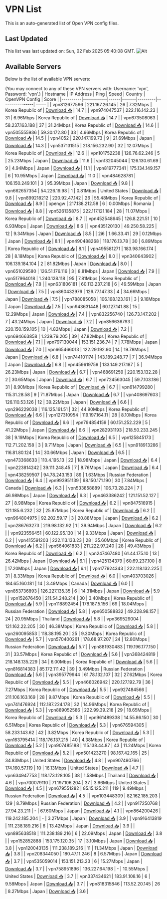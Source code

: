 # VPN List

This is an auto-generated list of Open VPN config files.

## Last Updated

This list was last updated on: Sun, 02 Feb 2025 05:40:08 GMT.
![Alt](https://repobeats.axiom.co/api/embed/186b98318ef1479477931607c1ad7d823f12451f.svg "Repobeats analytics image")

## Available Servers

Below is the list of available VPN servers:

(You may connect to any of these VPN servers with: Username: 'vpn', Password: 'vpn'.)
| Hostname | IP Address | Ping | Speed | Country | OpenVPN Config | Score |
|----------|------------|------|-------|---------|----------------| ----- |
| vpn812677596 | 221.167.26.145 | 26 | 7.32Mbps | Korea Republic of | [Download 📥](./configs/server_0_KR.ovpn) | 14.7 |
| vpn974047537 | 222.116.142.23 | 31 | 6.96Mbps | Korea Republic of | [Download 📥](./configs/server_1_KR.ovpn) | 14.7 |
| vpn673508063 | 58.237.163.188 | 37 | 31.24Mbps | Korea Republic of | [Download 📥](./configs/server_2_KR.ovpn) | 14.6 |
| vpn505555936 | 59.30.172.80 | 33 | 4.66Mbps | Korea Republic of | [Download 📥](./configs/server_3_KR.ovpn) | 14.5 |
| vpn4052 | 220.147.199.73 | 9 | 21.69Mbps | Japan | [Download 📥](./configs/server_4_JP.ovpn) | 14.3 |
| vpn537131515 | 218.156.232.90 | 32 | 12.07Mbps | Korea Republic of | [Download 📥](./configs/server_5_KR.ovpn) | 12.6 |
| vpn101752238 | 126.76.62.246 | 5 | 25.23Mbps | Japan | [Download 📥](./configs/server_6_JP.ovpn) | 11.6 |
| vpn132045044 | 126.130.61.69 | 9 | 4.94Mbps | Japan | [Download 📥](./configs/server_7_JP.ovpn) | 11.1 |
| vpn819777341 | 175.134.149.157 | 6 | 10.95Mbps | Japan | [Download 📥](./configs/server_8_JP.ovpn) | 11.0 |
| vpn484628781 | 106.150.249.101 | 3 | 95.39Mbps | Japan | [Download 📥](./configs/server_9_JP.ovpn) | 9.8 |
| vpn662657354 | 54.226.19.98 | 1 | 0.81Mbps | United States | [Download 📥](./configs/server_10_US.ovpn) | 9.8 |
| vpn899218212 | 220.92.47.142 | 26 | 55.48Mbps | Korea Republic of | [Download 📥](./configs/server_11_KR.ovpn) | 8.9 |
| opengw | 217.138.212.58 | 6 | 0.00Mbps | Romania | [Download 📥](./configs/server_12_RO.ovpn) | 8.8 |
| vpn526135875 | 222.117.121.184 | 28 | 11.07Mbps | Korea Republic of | [Download 📥](./configs/server_13_KR.ovpn) | 8.7 |
| vpn452548645 | 126.8.221.51 | 10 | 6.93Mbps | Japan | [Download 📥](./configs/server_14_JP.ovpn) | 8.6 |
| vpn435120130 | 49.250.58.225 | 12 | 9.34Mbps | Japan | [Download 📥](./configs/server_15_JP.ovpn) | 8.5 |
| 2i6 | 1.66.33.41 | 29 | 0.12Mbps | Japan | [Download 📥](./configs/server_16_JP.ovpn) | 8.1 |
| vpn490488268 | 118.176.13.78 | 30 | 6.89Mbps | Korea Republic of | [Download 📥](./configs/server_17_KR.ovpn) | 8.1 |
| vpn495581271 | 183.98.166.174 | 28 | 8.18Mbps | Korea Republic of | [Download 📥](./configs/server_18_KR.ovpn) | 8.0 |
| vpn340643902 | 106.139.184.104 | 2 | 81.82Mbps | Japan | [Download 📥](./configs/server_19_JP.ovpn) | 8.0 |
| vpn651029580 | 126.51.176.116 | 3 | 8.81Mbps | Japan | [Download 📥](./configs/server_20_JP.ovpn) | 7.9 |
| vpn517964018 | 1.240.128.118 | 95 | 7.81Mbps | Korea Republic of | [Download 📥](./configs/server_21_KR.ovpn) | 7.8 |
| vpn631806181 | 60.113.237.218 | 6 | 49.59Mbps | Japan | [Download 📥](./configs/server_22_JP.ovpn) | 7.5 |
| vpn860432976 | 126.77.147.33 | 4 | 34.66Mbps | Japan | [Download 📥](./configs/server_23_JP.ovpn) | 7.5 |
| vpn788085058 | 106.168.123.161 | 3 | 9.16Mbps | Japan | [Download 📥](./configs/server_24_JP.ovpn) | 7.5 |
| vpn943631448 | 60.127.141.88 | 15 | 12.29Mbps | Japan | [Download 📥](./configs/server_25_JP.ovpn) | 7.4 |
| vpn832256740 | 126.73.147.202 | 7 | 43.24Mbps | Japan | [Download 📥](./configs/server_26_JP.ovpn) | 7.2 |
| vpn856636793 | 220.150.159.105 | 10 | 4.82Mbps | Japan | [Download 📥](./configs/server_27_JP.ovpn) | 7.2 |
| vpn694663858 | 1.239.79.205 | 39 | 47.82Mbps | Korea Republic of | [Download 📥](./configs/server_28_KR.ovpn) | 7.1 |
| vpn797130044 | 153.151.236.74 | 7 | 7.78Mbps | Japan | [Download 📥](./configs/server_29_JP.ovpn) | 7.0 |
| vpn665466013 | 122.29.192.90 | 14 | 19.78Mbps | Japan | [Download 📥](./configs/server_30_JP.ovpn) | 6.8 |
| vpn744101174 | 143.189.248.77 | 7 | 36.94Mbps | Japan | [Download 📥](./configs/server_31_JP.ovpn) | 6.8 |
| vpn459619759 | 133.149.217.187 | 5 | 26.23Mbps | Japan | [Download 📥](./configs/server_32_JP.ovpn) | 6.7 |
| vpn468691259 | 220.153.132.28 | 2 | 30.65Mbps | Japan | [Download 📥](./configs/server_33_JP.ovpn) | 6.7 |
| vpn724563045 | 59.7.103.186 | 31 | 8.90Mbps | Korea Republic of | [Download 📥](./configs/server_34_KR.ovpn) | 6.7 |
| vpn614799280 | 115.31.28.58 | 9 | 71.87Mbps | Japan | [Download 📥](./configs/server_35_JP.ovpn) | 6.7 |
| vpn408697603 | 126.110.53.126 | 12 | 39.22Mbps | Japan | [Download 📥](./configs/server_36_JP.ovpn) | 6.6 |
| vpn296229038 | 116.125.161.51 | 32 | 44.90Mbps | Korea Republic of | [Download 📥](./configs/server_37_KR.ovpn) | 6.6 |
| vpn127310954 | 119.197.164.11 | 28 | 8.10Mbps | Korea Republic of | [Download 📥](./configs/server_38_KR.ovpn) | 6.6 |
| vpn794854159 | 60.151.252.229 | 5 | 41.22Mbps | Japan | [Download 📥](./configs/server_39_JP.ovpn) | 6.6 |
| vpn282931193 | 218.50.233.245 | 38 | 9.19Mbps | Korea Republic of | [Download 📥](./configs/server_40_KR.ovpn) | 6.5 |
| vpn125845173 | 112.71.202.158 | 3 | 9.71Mbps | Japan | [Download 📥](./configs/server_41_JP.ovpn) | 6.5 |
| vpn918913286 | 116.81.80.124 | 14 | 30.66Mbps | Japan | [Download 📥](./configs/server_42_JP.ovpn) | 6.5 |
| vpn473368633 | 110.4.195.13 | 22 | 18.98Mbps | Japan | [Download 📥](./configs/server_43_JP.ovpn) | 6.4 |
| vpn223814242 | 39.111.248.45 | 7 | 8.76Mbps | Japan | [Download 📥](./configs/server_44_JP.ovpn) | 6.4 |
| vpn438259507 | 94.78.243.153 | 89 | 1.63Mbps | Russian Federation | [Download 📥](./configs/server_45_RU.ovpn) | 6.4 |
| vpn993951139 | 68.150.171.190 | 30 | 7.84Mbps | Canada | [Download 📥](./configs/server_46_CA.ovpn) | 6.3 |
| vpn533858889 | 106.73.28.224 | 7 | 46.98Mbps | Japan | [Download 📥](./configs/server_47_JP.ovpn) | 6.3 |
| vpn463386242 | 121.151.52.127 | 27 | 8.98Mbps | Korea Republic of | [Download 📥](./configs/server_48_KR.ovpn) | 6.2 |
| vpn847516915 | 121.185.6.232 | 32 | 25.87Mbps | Korea Republic of | [Download 📥](./configs/server_49_KR.ovpn) | 6.2 |
| vpn964804975 | 92.202.59.17 | 3 | 20.88Mbps | Japan | [Download 📥](./configs/server_50_JP.ovpn) | 6.2 |
| vpn286763273 | 219.98.132.92 | 1 | 39.94Mbps | Japan | [Download 📥](./configs/server_51_JP.ovpn) | 6.2 |
| vpn923556451 | 60.122.95.130 | 14 | 9.33Mbps | Japan | [Download 📥](./configs/server_52_JP.ovpn) | 6.2 |
| vpn415591203 | 222.113.133.23 | 28 | 35.60Mbps | Korea Republic of | [Download 📥](./configs/server_53_KR.ovpn) | 6.2 |
| vpn564061833 | 211.222.97.240 | 28 | 49.43Mbps | Korea Republic of | [Download 📥](./configs/server_54_KR.ovpn) | 6.2 |
| vpn247467480 | 61.44.175.10 | 13 | 26.42Mbps | Japan | [Download 📥](./configs/server_55_JP.ovpn) | 6.1 |
| vpn425134379 | 60.69.237.100 | 8 | 17.20Mbps | Japan | [Download 📥](./configs/server_56_JP.ovpn) | 6.1 |
| vpn177924343 | 222.118.132.225 | 31 | 8.33Mbps | Korea Republic of | [Download 📥](./configs/server_57_KR.ovpn) | 6.0 |
| vpn403703026 | 184.65.160.181 | 14 | 3.49Mbps | Canada | [Download 📥](./configs/server_58_CA.ovpn) | 6.0 |
| vpn853736893 | 126.227.135.35 | 6 | 14.31Mbps | Japan | [Download 📥](./configs/server_59_JP.ovpn) | 5.9 |
| vpn152676450 | 211.54.248.214 | 30 | 3.40Mbps | Korea Republic of | [Download 📥](./configs/server_60_KR.ovpn) | 5.9 |
| vpn118892454 | 178.187.5.156 | 69 | 18.04Mbps | Russian Federation | [Download 📥](./configs/server_61_RU.ovpn) | 5.8 |
| vpn650588832 | 49.228.98.157 | 24 | 20.95Mbps | Thailand | [Download 📥](./configs/server_62_TH.ovpn) | 5.8 |
| vpn369529004 | 121.162.22.205 | 30 | 46.38Mbps | Korea Republic of | [Download 📥](./configs/server_63_KR.ovpn) | 5.8 |
| vpn260095853 | 118.38.195.20 | 25 | 9.30Mbps | Korea Republic of | [Download 📥](./configs/server_64_KR.ovpn) | 5.7 |
| vpn570400261 | 178.68.97.207 | 24 | 12.80Mbps | Russian Federation | [Download 📥](./configs/server_65_RU.ovpn) | 5.7 |
| vpn881930483 | 119.196.177.150 | 31 | 33.57Mbps | Korea Republic of | [Download 📥](./configs/server_66_KR.ovpn) | 5.6 |
| vpn368424819 | 218.148.135.229 | 34 | 6.00Mbps | Korea Republic of | [Download 📥](./configs/server_67_KR.ovpn) | 5.6 |
| vpn816814383 | 85.172.111.42 | 39 | 3.49Mbps | Russian Federation | [Download 📥](./configs/server_68_RU.ovpn) | 5.6 |
| vpn395779944 | 61.78.132.107 | 32 | 27.62Mbps | Korea Republic of | [Download 📥](./configs/server_69_KR.ovpn) | 5.5 |
| vpn466026942 | 220.127.192.79 | 36 | 7.27Mbps | Korea Republic of | [Download 📥](./configs/server_70_KR.ovpn) | 5.5 |
| vpn927484566 | 211.106.163.169 | 28 | 9.87Mbps | Korea Republic of | [Download 📥](./configs/server_71_KR.ovpn) | 5.5 |
| vpn741476924 | 112.187.224.178 | 32 | 14.96Mbps | Korea Republic of | [Download 📥](./configs/server_72_KR.ovpn) | 5.3 |
| vpn889052586 | 222.99.39.218 | 29 | 18.65Mbps | Korea Republic of | [Download 📥](./configs/server_73_KR.ovpn) | 5.3 |
| vpn961489338 | 14.55.86.150 | 30 | 6.51Mbps | Korea Republic of | [Download 📥](./configs/server_74_KR.ovpn) | 5.3 |
| vpn676594305 | 58.233.143.62 | 42 | 3.82Mbps | Korea Republic of | [Download 📥](./configs/server_75_KR.ovpn) | 5.3 |
| vpn163795414 | 118.176.137.215 | 40 | 4.38Mbps | Korea Republic of | [Download 📥](./configs/server_76_KR.ovpn) | 5.2 |
| vpn907485188 | 115.138.44.87 | 43 | 11.24Mbps | Korea Republic of | [Download 📥](./configs/server_77_KR.ovpn) | 5.2 |
| vpn501423270 | 98.167.42.165 | 25 | 34.83Mbps | United States | [Download 📥](./configs/server_78_US.ovpn) | 4.8 |
| vpn907490766 | 174.160.57.119 | 10 | 16.13Mbps | United States | [Download 📥](./configs/server_79_US.ovpn) | 4.7 |
| vpn634947753 | 118.173.128.105 | 38 | 1.58Mbps | Thailand | [Download 📥](./configs/server_80_TH.ovpn) | 4.6 |
| vpn700079110 | 71.197.106.204 | 37 | 3.66Mbps | United States | [Download 📥](./configs/server_81_US.ovpn) | 4.5 |
| vpn679551282 | 85.15.125.211 | 119 | 9.49Mbps | Russian Federation | [Download 📥](./configs/server_82_RU.ovpn) | 4.5 |
| vpn103448309 | 82.162.185.203 | 129 | 8.79Mbps | Russian Federation | [Download 📥](./configs/server_83_RU.ovpn) | 4.2 |
| vpn917250768 | 27.94.23.211 | - | 67.60Mbps | Japan | [Download 📥](./configs/server_84_JP.ovpn) | 4.1 |
| vpn864200426 | 119.242.185.204 | - | 3.27Mbps | Japan | [Download 📥](./configs/server_85_JP.ovpn) | 3.9 |
| vpn916413819 | 111.238.189.216 | 6 | 13.42Mbps | Japan | [Download 📥](./configs/server_86_JP.ovpn) | 3.9 |
| vpn895638518 | 111.238.189.216 | 6 | 22.09Mbps | Japan | [Download 📥](./configs/server_87_JP.ovpn) | 3.8 |
| vpn152852888 | 153.175.120.35 | 17 | 3.10Mbps | Japan | [Download 📥](./configs/server_88_JP.ovpn) | 3.8 |
| vpn120043135 | 111.238.189.216 | 11 | 11.34Mbps | Japan | [Download 📥](./configs/server_89_JP.ovpn) | 3.8 |
| vpn208344050 | 180.47.11.246 | 8 | 6.57Mbps | Japan | [Download 📥](./configs/server_90_JP.ovpn) | 3.7 |
| vpn535059014 | 153.151.213.23 | 6 | 15.27Mbps | Japan | [Download 📥](./configs/server_91_JP.ovpn) | 3.7 |
| vpn758951896 | 136.227.64.198 | - | 10.55Mbps | United States | [Download 📥](./configs/server_92_US.ovpn) | 3.7 |
| vpn337434621 | 183.91.108.16 | 6 | 9.58Mbps | Japan | [Download 📥](./configs/server_93_JP.ovpn) | 3.7 |
| vpn818315846 | 113.52.20.145 | 26 | 8.27Mbps | Japan | [Download 📥](./configs/server_94_JP.ovpn) | 3.6 |
